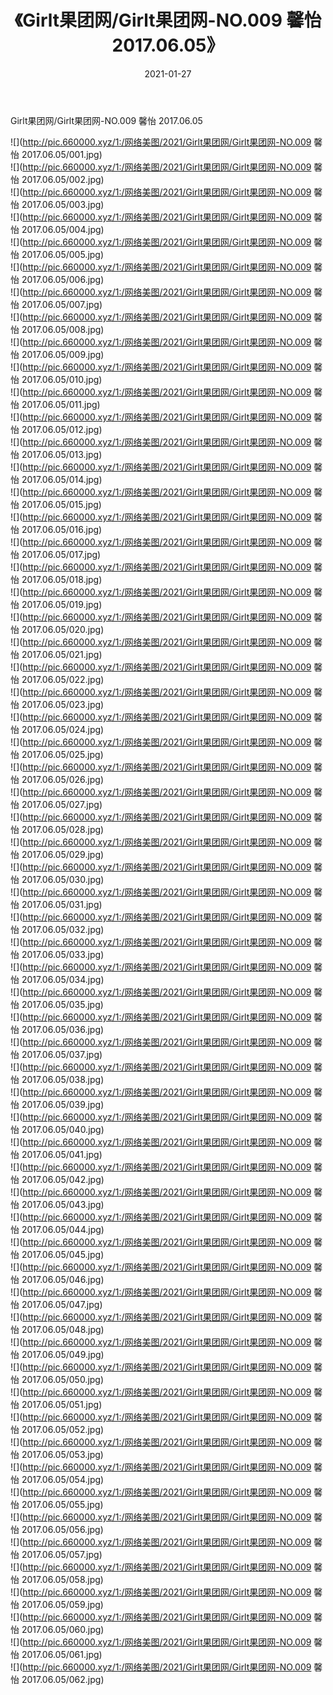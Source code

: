 ﻿---
layout: post
title:  《Girlt果团网/Girlt果团网-NO.009 馨怡 2017.06.05》
date:   2021-01-27
img: http://pic.660000.xyz/1:/网络美图/2021/Girlt果团网/Girlt果团网-NO.009 馨怡 2017.06.05/000.jpg
categories: [美女, 清纯, 唯美]
---

Girlt果团网/Girlt果团网-NO.009 馨怡 2017.06.05

 ![](http://pic.660000.xyz/1:/网络美图/2021/Girlt果团网/Girlt果团网-NO.009 馨怡 2017.06.05/001.jpg) <br>![](http://pic.660000.xyz/1:/网络美图/2021/Girlt果团网/Girlt果团网-NO.009 馨怡 2017.06.05/002.jpg) <br>![](http://pic.660000.xyz/1:/网络美图/2021/Girlt果团网/Girlt果团网-NO.009 馨怡 2017.06.05/003.jpg) <br>![](http://pic.660000.xyz/1:/网络美图/2021/Girlt果团网/Girlt果团网-NO.009 馨怡 2017.06.05/004.jpg) <br>![](http://pic.660000.xyz/1:/网络美图/2021/Girlt果团网/Girlt果团网-NO.009 馨怡 2017.06.05/005.jpg) <br>![](http://pic.660000.xyz/1:/网络美图/2021/Girlt果团网/Girlt果团网-NO.009 馨怡 2017.06.05/006.jpg) <br>![](http://pic.660000.xyz/1:/网络美图/2021/Girlt果团网/Girlt果团网-NO.009 馨怡 2017.06.05/007.jpg) <br>![](http://pic.660000.xyz/1:/网络美图/2021/Girlt果团网/Girlt果团网-NO.009 馨怡 2017.06.05/008.jpg) <br>![](http://pic.660000.xyz/1:/网络美图/2021/Girlt果团网/Girlt果团网-NO.009 馨怡 2017.06.05/009.jpg) <br>![](http://pic.660000.xyz/1:/网络美图/2021/Girlt果团网/Girlt果团网-NO.009 馨怡 2017.06.05/010.jpg) <br>![](http://pic.660000.xyz/1:/网络美图/2021/Girlt果团网/Girlt果团网-NO.009 馨怡 2017.06.05/011.jpg) <br>![](http://pic.660000.xyz/1:/网络美图/2021/Girlt果团网/Girlt果团网-NO.009 馨怡 2017.06.05/012.jpg) <br>![](http://pic.660000.xyz/1:/网络美图/2021/Girlt果团网/Girlt果团网-NO.009 馨怡 2017.06.05/013.jpg) <br>![](http://pic.660000.xyz/1:/网络美图/2021/Girlt果团网/Girlt果团网-NO.009 馨怡 2017.06.05/014.jpg) <br>![](http://pic.660000.xyz/1:/网络美图/2021/Girlt果团网/Girlt果团网-NO.009 馨怡 2017.06.05/015.jpg) <br>![](http://pic.660000.xyz/1:/网络美图/2021/Girlt果团网/Girlt果团网-NO.009 馨怡 2017.06.05/016.jpg) <br>![](http://pic.660000.xyz/1:/网络美图/2021/Girlt果团网/Girlt果团网-NO.009 馨怡 2017.06.05/017.jpg) <br>![](http://pic.660000.xyz/1:/网络美图/2021/Girlt果团网/Girlt果团网-NO.009 馨怡 2017.06.05/018.jpg) <br>![](http://pic.660000.xyz/1:/网络美图/2021/Girlt果团网/Girlt果团网-NO.009 馨怡 2017.06.05/019.jpg) <br>![](http://pic.660000.xyz/1:/网络美图/2021/Girlt果团网/Girlt果团网-NO.009 馨怡 2017.06.05/020.jpg) <br>![](http://pic.660000.xyz/1:/网络美图/2021/Girlt果团网/Girlt果团网-NO.009 馨怡 2017.06.05/021.jpg) <br>![](http://pic.660000.xyz/1:/网络美图/2021/Girlt果团网/Girlt果团网-NO.009 馨怡 2017.06.05/022.jpg) <br>![](http://pic.660000.xyz/1:/网络美图/2021/Girlt果团网/Girlt果团网-NO.009 馨怡 2017.06.05/023.jpg) <br>![](http://pic.660000.xyz/1:/网络美图/2021/Girlt果团网/Girlt果团网-NO.009 馨怡 2017.06.05/024.jpg) <br>![](http://pic.660000.xyz/1:/网络美图/2021/Girlt果团网/Girlt果团网-NO.009 馨怡 2017.06.05/025.jpg) <br>![](http://pic.660000.xyz/1:/网络美图/2021/Girlt果团网/Girlt果团网-NO.009 馨怡 2017.06.05/026.jpg) <br>![](http://pic.660000.xyz/1:/网络美图/2021/Girlt果团网/Girlt果团网-NO.009 馨怡 2017.06.05/027.jpg) <br>![](http://pic.660000.xyz/1:/网络美图/2021/Girlt果团网/Girlt果团网-NO.009 馨怡 2017.06.05/028.jpg) <br>![](http://pic.660000.xyz/1:/网络美图/2021/Girlt果团网/Girlt果团网-NO.009 馨怡 2017.06.05/029.jpg) <br>![](http://pic.660000.xyz/1:/网络美图/2021/Girlt果团网/Girlt果团网-NO.009 馨怡 2017.06.05/030.jpg) <br>![](http://pic.660000.xyz/1:/网络美图/2021/Girlt果团网/Girlt果团网-NO.009 馨怡 2017.06.05/031.jpg) <br>![](http://pic.660000.xyz/1:/网络美图/2021/Girlt果团网/Girlt果团网-NO.009 馨怡 2017.06.05/032.jpg) <br>![](http://pic.660000.xyz/1:/网络美图/2021/Girlt果团网/Girlt果团网-NO.009 馨怡 2017.06.05/033.jpg) <br>![](http://pic.660000.xyz/1:/网络美图/2021/Girlt果团网/Girlt果团网-NO.009 馨怡 2017.06.05/034.jpg) <br>![](http://pic.660000.xyz/1:/网络美图/2021/Girlt果团网/Girlt果团网-NO.009 馨怡 2017.06.05/035.jpg) <br>![](http://pic.660000.xyz/1:/网络美图/2021/Girlt果团网/Girlt果团网-NO.009 馨怡 2017.06.05/036.jpg) <br>![](http://pic.660000.xyz/1:/网络美图/2021/Girlt果团网/Girlt果团网-NO.009 馨怡 2017.06.05/037.jpg) <br>![](http://pic.660000.xyz/1:/网络美图/2021/Girlt果团网/Girlt果团网-NO.009 馨怡 2017.06.05/038.jpg) <br>![](http://pic.660000.xyz/1:/网络美图/2021/Girlt果团网/Girlt果团网-NO.009 馨怡 2017.06.05/039.jpg) <br>![](http://pic.660000.xyz/1:/网络美图/2021/Girlt果团网/Girlt果团网-NO.009 馨怡 2017.06.05/040.jpg) <br>![](http://pic.660000.xyz/1:/网络美图/2021/Girlt果团网/Girlt果团网-NO.009 馨怡 2017.06.05/041.jpg) <br>![](http://pic.660000.xyz/1:/网络美图/2021/Girlt果团网/Girlt果团网-NO.009 馨怡 2017.06.05/042.jpg) <br>![](http://pic.660000.xyz/1:/网络美图/2021/Girlt果团网/Girlt果团网-NO.009 馨怡 2017.06.05/043.jpg) <br>![](http://pic.660000.xyz/1:/网络美图/2021/Girlt果团网/Girlt果团网-NO.009 馨怡 2017.06.05/044.jpg) <br>![](http://pic.660000.xyz/1:/网络美图/2021/Girlt果团网/Girlt果团网-NO.009 馨怡 2017.06.05/045.jpg) <br>![](http://pic.660000.xyz/1:/网络美图/2021/Girlt果团网/Girlt果团网-NO.009 馨怡 2017.06.05/046.jpg) <br>![](http://pic.660000.xyz/1:/网络美图/2021/Girlt果团网/Girlt果团网-NO.009 馨怡 2017.06.05/047.jpg) <br>![](http://pic.660000.xyz/1:/网络美图/2021/Girlt果团网/Girlt果团网-NO.009 馨怡 2017.06.05/048.jpg) <br>![](http://pic.660000.xyz/1:/网络美图/2021/Girlt果团网/Girlt果团网-NO.009 馨怡 2017.06.05/049.jpg) <br>![](http://pic.660000.xyz/1:/网络美图/2021/Girlt果团网/Girlt果团网-NO.009 馨怡 2017.06.05/050.jpg) <br>![](http://pic.660000.xyz/1:/网络美图/2021/Girlt果团网/Girlt果团网-NO.009 馨怡 2017.06.05/051.jpg) <br>![](http://pic.660000.xyz/1:/网络美图/2021/Girlt果团网/Girlt果团网-NO.009 馨怡 2017.06.05/052.jpg) <br>![](http://pic.660000.xyz/1:/网络美图/2021/Girlt果团网/Girlt果团网-NO.009 馨怡 2017.06.05/053.jpg) <br>![](http://pic.660000.xyz/1:/网络美图/2021/Girlt果团网/Girlt果团网-NO.009 馨怡 2017.06.05/054.jpg) <br>![](http://pic.660000.xyz/1:/网络美图/2021/Girlt果团网/Girlt果团网-NO.009 馨怡 2017.06.05/055.jpg) <br>![](http://pic.660000.xyz/1:/网络美图/2021/Girlt果团网/Girlt果团网-NO.009 馨怡 2017.06.05/056.jpg) <br>![](http://pic.660000.xyz/1:/网络美图/2021/Girlt果团网/Girlt果团网-NO.009 馨怡 2017.06.05/057.jpg) <br>![](http://pic.660000.xyz/1:/网络美图/2021/Girlt果团网/Girlt果团网-NO.009 馨怡 2017.06.05/058.jpg) <br>![](http://pic.660000.xyz/1:/网络美图/2021/Girlt果团网/Girlt果团网-NO.009 馨怡 2017.06.05/059.jpg) <br>![](http://pic.660000.xyz/1:/网络美图/2021/Girlt果团网/Girlt果团网-NO.009 馨怡 2017.06.05/060.jpg) <br>![](http://pic.660000.xyz/1:/网络美图/2021/Girlt果团网/Girlt果团网-NO.009 馨怡 2017.06.05/061.jpg) <br>![](http://pic.660000.xyz/1:/网络美图/2021/Girlt果团网/Girlt果团网-NO.009 馨怡 2017.06.05/062.jpg) <br>